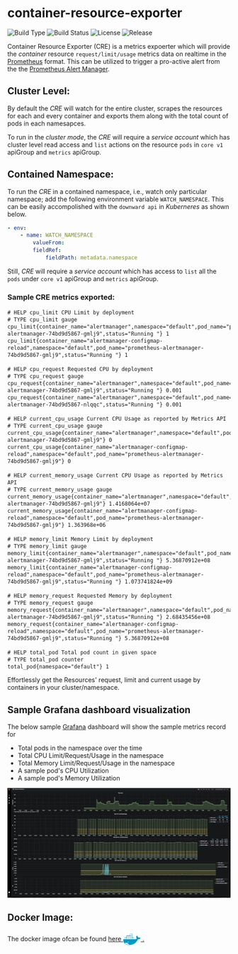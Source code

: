 # container-resource-exporter
![Build Type](https://img.shields.io/docker/cloud/automated/gkarthics/container-resource-exporter.svg)
![Build Status](https://img.shields.io/docker/cloud/build/gkarthics/container-resource-exporter.svg)
![License](https://img.shields.io/github/license/gkarthiks/container-resource-exporter.svg)
![Release](https://img.shields.io/github/tag-date/gkarthiks/container-resource-exporter.svg?color=Orange&label=Latest%20Release)

Container Resource Exporter (CRE) is a metrics expoerter which will provide the *container* resource `request/limit/usage` metrics data on realtime in the [Prometheus](https://prometheus.io/) format. This can be utilized to trigger a pro-active alert from the the [Prometheus Alert Manager](https://prometheus.io/docs/alerting/alertmanager).


## Cluster Level:
By default the *CRE* will watch for the entire cluster, scrapes the resources for each and every container and exports them along with the total count of pods in each namesapces.

To run in the *cluster mode*, the *CRE* will require a *service account* which has cluster level read access and `list` actions on the resource `pods` in `core v1` apiGroup and `metrics` apiGroup.


## Contained Namespace:
To run the *CRE* in a contained namespace, i.e., watch only particular namespace; add the following environment variable `WATCH_NAMESPACE`. This can be easily accompolished with the `downward api` in *Kuberneres* as shown below.

```yaml
- env:
    - name: WATCH_NAMESPACE
        valueFrom:
        fieldRef:
            fieldPath: metadata.namespace
```

Still, *CRE* will require a *service account* which has access to `list` all the `pods` under `core v1` apiGroup and `metrics` apiGroup.

### Sample CRE metrics exported:

```prometheus
# HELP cpu_limit CPU Limit by deployment
# TYPE cpu_limit gauge
cpu_limit{container_name="alertmanager",namespace="default",pod_name="prometheus-alertmanager-74bd9d5867-gmlj9",status="Running "} 1
cpu_limit{container_name="alertmanager-configmap-reload",namespace="default",pod_name="prometheus-alertmanager-74bd9d5867-gmlj9",status="Running "} 1

# HELP cpu_request Requested CPU by deployment
# TYPE cpu_request gauge
cpu_request{container_name="alertmanager",namespace="default",pod_name="prometheus-alertmanager-74bd9d5867-gmlj9",status="Running "} 0.001
cpu_request{container_name="alertmanager",namespace="default",pod_name="prometheus-alertmanager-74bd9d5867-nlqqc",status="Running "} 0.001

# HELP current_cpu_usage Current CPU Usage as reported by Metrics API
# TYPE current_cpu_usage gauge
current_cpu_usage{container_name="alertmanager",namespace="default",pod_name="prometheus-alertmanager-74bd9d5867-gmlj9"} 0
current_cpu_usage{container_name="alertmanager-configmap-reload",namespace="default",pod_name="prometheus-alertmanager-74bd9d5867-gmlj9"} 0

# HELP current_memory_usage Current CPU Usage as reported by Metrics API
# TYPE current_memory_usage gauge
current_memory_usage{container_name="alertmanager",namespace="default",pod_name="prometheus-alertmanager-74bd9d5867-gmlj9"} 1.4168064e+07
current_memory_usage{container_name="alertmanager-configmap-reload",namespace="default",pod_name="prometheus-alertmanager-74bd9d5867-gmlj9"} 1.363968e+06

# HELP memory_limit Memory Limit by deployment
# TYPE memory_limit gauge
memory_limit{container_name="alertmanager",namespace="default",pod_name="prometheus-alertmanager-74bd9d5867-gmlj9",status="Running "} 5.36870912e+08
memory_limit{container_name="alertmanager-configmap-reload",namespace="default",pod_name="prometheus-alertmanager-74bd9d5867-gmlj9",status="Running "} 1.073741824e+09

# HELP memory_request Requested Memory by deployment
# TYPE memory_request gauge
memory_request{container_name="alertmanager",namespace="default",pod_name="prometheus-alertmanager-74bd9d5867-gmlj9",status="Running "} 2.68435456e+08
memory_request{container_name="alertmanager-configmap-reload",namespace="default",pod_name="prometheus-alertmanager-74bd9d5867-gmlj9",status="Running "} 5.36870912e+08

# HELP total_pod Total pod count in given space
# TYPE total_pod counter
total_pod{namespace="default"} 1
```

Effortlessly get the Resources' request, limit and current usage by containers in your cluster/namespace.

## Sample Grafana dashboard visualization
The below sample [Grafana](https://grafana.com/) dashboard will show the sample metrics record for 
- Total pods in the namespace over the time
- Total CPU Limit/Request/Usage in the namespace
- Total Memory Limit/Request/Usage in the namespace
- A sample pod's CPU Utilization
- A sample pod's Memory Utilization

![alt](./grafana-dashboard.jpeg)

## Docker Image:
The docker image ofcan be found [here <img src="./docker-logo.png" width="40" height="40" align="center"/> .](https://cloud.docker.com/repository/docker/gkarthics/container-resource-exporter)